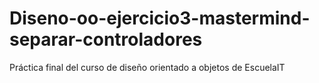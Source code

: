 # Diseno-oo-ejercicio3-mastermind-separar-controladores
Práctica final del curso de diseño orientado a objetos de EscuelaIT
